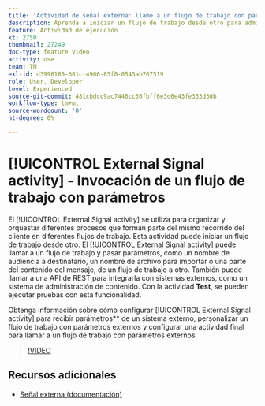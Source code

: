 ```yaml
---
title: 'Actividad de señal externa: llame a un flujo de trabajo con parámetros'
description: Aprenda a iniciar un flujo de trabajo desde otro para admitir recorridos de cliente más complejos, mientras puede supervisar y reaccionar mejor ante los problemas.
feature: Actividad de ejecución
kt: 2750
thumbnail: 27249
doc-type: feature video
activity: use
team: TM
exl-id: d3996185-681c-4906-85f0-0543ab767519
role: User, Developer
level: Experienced
source-git-commit: 481cbdcc9ac7446cc36fbff6e3d6e43fe333d30b
workflow-type: tm+mt
source-wordcount: '0'
ht-degree: 0%

---
```



# [!UICONTROL External Signal activity] - Invocación de un flujo de trabajo con parámetros

El [!UICONTROL External Signal activity] se utiliza para organizar y orquestar diferentes procesos que forman parte del mismo recorrido del cliente en diferentes flujos de trabajo. Esta actividad puede iniciar un flujo de trabajo desde otro. El [!UICONTROL External Signal activity] puede llamar a un flujo de trabajo y pasar parámetros, como un nombre de audiencia a destinatario, un nombre de archivo para importar o una parte del contenido del mensaje, de un flujo de trabajo a otro. También puede llamar a una API de REST para integrarla con sistemas externos, como un sistema de administración de contenido. Con la actividad **Test**, se pueden ejecutar pruebas con esta funcionalidad.

Obtenga información sobre cómo configurar [!UICONTROL External Signal activity] para recibir parámetros** de un sistema externo, personalizar un flujo de trabajo con parámetros externos y configurar una actividad final para llamar a un flujo de trabajo con parámetros externos

>[!VIDEO](https://video.tv.adobe.com/v/27249/?quality=12)

## Recursos adicionales

* [Señal externa (documentación)](https://experienceleague.adobe.com/docs/campaign-standard/using/managing-processes-and-data/calling-workflow-external-parameters/calling-a-workflow-with-external-parameters.html)
